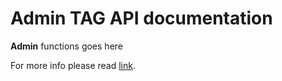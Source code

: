 # Admin TAG API documentation

**Admin** functions goes here 

For more info please read [link](/docs/).

